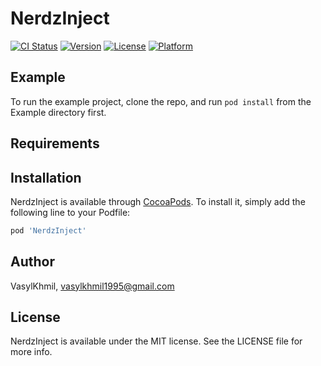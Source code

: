 # NerdzInject

[![CI Status](https://img.shields.io/travis/VasylKhmil/NerdzInject.svg?style=flat)](https://travis-ci.org/VasylKhmil/NerdzInject)
[![Version](https://img.shields.io/cocoapods/v/NerdzInject.svg?style=flat)](https://cocoapods.org/pods/NerdzInject)
[![License](https://img.shields.io/cocoapods/l/NerdzInject.svg?style=flat)](https://cocoapods.org/pods/NerdzInject)
[![Platform](https://img.shields.io/cocoapods/p/NerdzInject.svg?style=flat)](https://cocoapods.org/pods/NerdzInject)

## Example

To run the example project, clone the repo, and run `pod install` from the Example directory first.

## Requirements

## Installation

NerdzInject is available through [CocoaPods](https://cocoapods.org). To install
it, simply add the following line to your Podfile:

```ruby
pod 'NerdzInject'
```

## Author

VasylKhmil, vasylkhmil1995@gmail.com

## License

NerdzInject is available under the MIT license. See the LICENSE file for more info.

